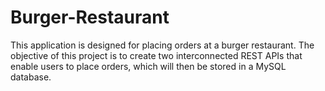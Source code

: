 # Burger-Restaurant
This application is designed for placing orders at a burger restaurant. 
The objective of this project is to create two interconnected REST APIs that enable users to place orders, which will then be stored in a MySQL database.

